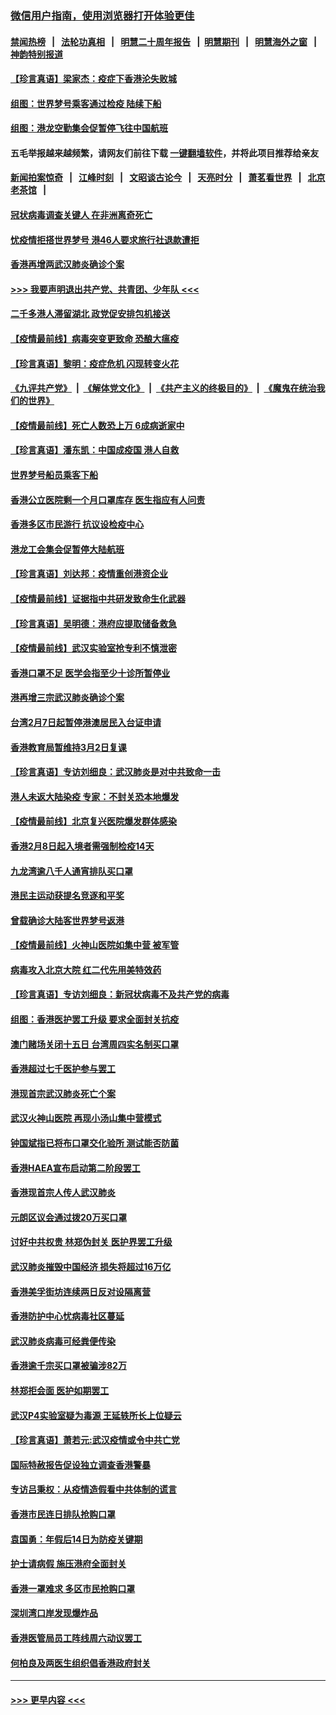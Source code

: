 ### [微信用户指南，使用浏览器打开体验更佳](https://github.com/gfw-breaker/banned-news1/blob/master/indexes/wechat-guide.md?t=0)
#### [禁闻热榜](热点新闻.md?t=0)  &nbsp;&nbsp;|&nbsp;&nbsp; [法轮功真相](https://github.com/gfw-breaker/truth/blob/master/README.md?t=0) &nbsp;&nbsp;|&nbsp;&nbsp; [明慧二十周年报告](https://github.com/gfw-breaker/mh-reports/blob/master/README.md?t=0) &nbsp;&nbsp;|&nbsp;&nbsp;[明慧期刊](https://github.com/gfw-breaker/mh-qikan) &nbsp;&nbsp;|&nbsp;&nbsp; [明慧海外之窗](https://github.com/gfw-breaker/mh-news/blob/master/README.md?t=0) &nbsp;&nbsp;|&nbsp;&nbsp; [神韵特别报道](https://github.com/gfw-breaker/mh-news/blob/master/shenyun.md?t=0)
#### [【珍言真语】梁家杰：疫症下香港沦失败城](../pages/nsc415/n11861588.md?t=02120355) 
#### [组图：世界梦号乘客通过检疫 陆续下船](../pages/nsc415/n11858302.md?t=02120355) 
#### [组图：港龙空勤集会促暂停飞往中国航班](../pages/nsc415/n11858190.md?t=02120355) 
#### 五毛举报越来越频繁，请网友们前往下载 [一键翻墙软件](https://github.com/gfw-breaker/ssr-accounts)，并将此项目推荐给亲友
#### [新闻拍案惊奇](https://github.com/gfw-breaker/banned-news1/blob/master/pages/link4.md) &nbsp;&nbsp;|&nbsp;&nbsp; [江峰时刻](https://github.com/gfw-breaker/banned-news1/blob/master/pages/link4.md) &nbsp;&nbsp;|&nbsp;&nbsp; [文昭谈古论今](https://github.com/gfw-breaker/banned-news1/blob/master/pages/link4.md) &nbsp;&nbsp;|&nbsp;&nbsp; [天亮时分](https://github.com/gfw-breaker/banned-news1/blob/master/pages/link4.md) &nbsp;&nbsp;|&nbsp;&nbsp; [萧茗看世界](https://github.com/gfw-breaker/banned-news1/blob/master/pages/link4.md) &nbsp;&nbsp;|&nbsp;&nbsp; [北京老茶馆](https://github.com/gfw-breaker/banned-news1/blob/master/pages/link4.md) &nbsp;&nbsp;|&nbsp;&nbsp; 
#### [冠状病毒调查关键人 在非洲离奇死亡](../pages/nsc415/n11859798.md?t=02120355) 
#### [忧疫情拒搭世界梦号 港46人要求旅行社退款遭拒](../pages/nsc415/n11859849.md?t=02120355) 
#### [香港再增两武汉肺炎确诊个案](../pages/nsc415/n11859833.md?t=02120355) 
#### [>>> 我要声明退出共产党、共青团、少年队 <<<](https://github.com/begood0513/goodnews/blob/master/quit/letter.md) 
#### [二千多港人滞留湖北 政党促安排包机接送](../pages/nsc415/n11859831.md?t=02120355) 
#### [【疫情最前线】病毒突变更致命 恐酿大瘟疫](../pages/nsc415/n11859604.md?t=02120355) 
#### [【珍言真语】黎明：疫症危机 闪现转变火花](../pages/nsc415/n11859199.md?t=02120355) 
#### [《九评共产党》](https://github.com/begood0513/9ping.md/blob/master/README.md) &nbsp;|&nbsp; [《解体党文化》](../../../../jtdwh.md/blob/master/README.md)  &nbsp;|&nbsp; [《共产主义的终极目的》](../../../../gczydzjmd.md/blob/master/README.md) &nbsp;|&nbsp; [《魔鬼在统治我们的世界》](../../../../mgztzwmdsj.md/blob/master/README.md) 
#### [【疫情最前线】死亡人数恐上万 6成病逝家中](../pages/nsc415/n11856687.md?t=02120355) 
#### [【珍言真语】潘东凯：中国成疫国 港人自救](../pages/nsc415/n11856962.md?t=02120355) 
#### [世界梦号船员乘客下船](../pages/nsc415/n11856883.md?t=02120355) 
#### [香港公立医院剩一个月口罩库存 医生指应有人问责](../pages/nsc415/n11856875.md?t=02120355) 
#### [香港多区市民游行 抗议设检疫中心](../pages/nsc415/n11856866.md?t=02120355) 
#### [港龙工会集会促暂停大陆航班](../pages/nsc415/n11856840.md?t=02120355) 
#### [【珍言真语】刘达邦：疫情重创港资企业](../pages/nsc415/n11854274.md?t=02120355) 
#### [【疫情最前线】证据指中共研发致命生化武器](../pages/nsc415/n11853087.md?t=02120355) 
#### [【珍言真语】吴明德：港府应提取储备救急](../pages/nsc415/n11852734.md?t=02120355) 
#### [【疫情最前线】武汉实验室抢专利不慎泄密](../pages/nsc415/n11850310.md?t=02120355) 
#### [香港口罩不足 医学会指至少十诊所暂停业](../pages/nsc415/n11850301.md?t=02120355) 
#### [港再增三宗武汉肺炎确诊个案](../pages/nsc415/n11850328.md?t=02120355) 
#### [台湾2月7日起暂停港澳居民入台证申请](../pages/nsc415/n11850304.md?t=02120355) 
#### [香港教育局暂维持3月2日复课](../pages/nsc415/n11850260.md?t=02120355) 
#### [【珍言真语】专访刘细良：武汉肺炎是对中共致命一击](../pages/nsc415/n11849934.md?t=02120355) 
#### [港人未返大陆染疫 专家：不封关恐本地爆发](../pages/nsc415/n11848021.md?t=02120355) 
#### [【疫情最前线】北京复兴医院爆发群体感染](../pages/nsc415/n11847626.md?t=02120355) 
#### [香港2月8日起入境者需强制检疫14天](../pages/nsc415/n11847658.md?t=02120355) 
#### [九龙湾逾八千人通宵排队买口罩](../pages/nsc415/n11847647.md?t=02120355) 
#### [港民主运动获提名竞逐和平奖](../pages/nsc415/n11847633.md?t=02120355) 
#### [曾载确诊大陆客世界梦号返港](../pages/nsc415/n11847608.md?t=02120355) 
#### [【疫情最前线】火神山医院如集中营 被军管](../pages/nsc415/n11847524.md?t=02120355) 
#### [病毒攻入北京大院 红二代先用美特效药](../pages/nsc415/n11847427.md?t=02120355) 
#### [【珍言真语】专访刘细良：新冠状病毒不及共产党的病毒](../pages/nsc415/n11847164.md?t=02120355) 
#### [组图：香港医护罢工升级 要求全面封关抗疫](../pages/nsc415/n11844107.md?t=02120355) 
#### [澳门赌场关闭十五日 台湾周四实名制买口罩](../pages/nsc415/n11845083.md?t=02120355) 
#### [香港超过七千医护参与罢工](../pages/nsc415/n11845051.md?t=02120355) 
#### [港现首宗武汉肺炎死亡个案](../pages/nsc415/n11844998.md?t=02120355) 
#### [武汉火神山医院 再现小汤山集中营模式](../pages/nsc415/n11844763.md?t=02120355) 
#### [钟国斌指已将布口罩交化验所 测试能否防菌](../pages/nsc415/n11842783.md?t=02120355) 
#### [香港HAEA宣布启动第二阶段罢工](../pages/nsc415/n11842723.md?t=02120355) 
#### [香港现首宗人传人武汉肺炎](../pages/nsc415/n11842766.md?t=02120355) 
#### [元朗区议会通过拨20万买口罩](../pages/nsc415/n11842754.md?t=02120355) 
#### [讨好中共权贵 林郑伪封关 医护界罢工升级](../pages/nsc415/n11842359.md?t=02120355) 
#### [武汉肺炎摧毁中国经济 损失将超过16万亿](../pages/nsc415/n11839723.md?t=02120355) 
#### [香港美孚街坊连续两日反对设隔离营](../pages/nsc415/n11839962.md?t=02120355) 
#### [香港防护中心忧病毒社区蔓延](../pages/nsc415/n11839933.md?t=02120355) 
#### [武汉肺炎病毒可经粪便传染](../pages/nsc415/n11839939.md?t=02120355) 
#### [香港逾千宗买口罩被骗涉82万](../pages/nsc415/n11839914.md?t=02120355) 
#### [林郑拒会面 医护如期罢工](../pages/nsc415/n11839892.md?t=02120355) 
#### [武汉P4实验室疑为毒源 王延轶所长上位疑云](../pages/nsc415/n11835543.md?t=02120355) 
#### [【珍言真语】萧若元:武汉疫情或令中共亡党](../pages/nsc415/n11829394.md?t=02120355) 
#### [国际特赦报告促设独立调查香港警暴](../pages/nsc415/n11833845.md?t=02120355) 
#### [专访吕秉权：从疫情造假看中共体制的谎言](../pages/nsc415/n11833813.md?t=02120355) 
#### [香港市民连日排队抢购口罩](../pages/nsc415/n11833794.md?t=02120355) 
#### [袁国勇：年假后14日为防疫关键期](../pages/nsc415/n11831088.md?t=02120355) 
#### [护士请病假 施压港府全面封关](../pages/nsc415/n11831030.md?t=02120355) 
#### [香港一罩难求 多区市民抢购口罩](../pages/nsc415/n11831002.md?t=02120355) 
#### [深圳湾口岸发现爆炸品](../pages/nsc415/n11828802.md?t=02120355) 
#### [香港医管局员工阵线周六动议罢工](../pages/nsc415/n11828762.md?t=02120355) 
#### [何柏良及两医生组织倡香港政府封关](../pages/nsc415/n11828749.md?t=02120355) 

----
#### [ >>> 更早内容 <<< ](../indexes/nsc415-earlier.md)
